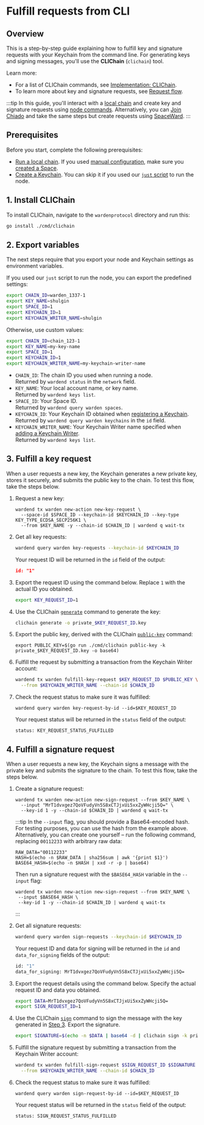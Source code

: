 ﻿---
sidebar_position: 2
---

# Fulfill requests from CLI

## Overview

This is a step-by-step guide explaining how to fulfill key and signature requests with your Keychain from the command line. For generating keys and signing messages, you'll use the **CLIChain** (`clichain`) tool.

Learn more:

- For a list of CLIChain commands, see [Implementation: CLIChain](../implementations/clichain).
- To learn more about key and signature requests, see [Request flow](/learn/request-flow).

:::tip
In this guide, you'll interact with a [local chain](/operate-a-node/run-a-local-chain) and create key and signature requests using [node commands](/operate-a-node/node-commands). Alternatively, you can [Join Chiado](/operate-a-node/chiado-testnet/join-chiado) and take the same steps but create requests using [SpaceWard](https://help.wardenprotocol.org).
:::

## Prerequisites

Before you start, complete the following prerequisites:

- [Run a local chain](/operate-a-node/run-a-local-chain). If you used [manual configuration](/operate-a-node/run-a-local-chain#option-2-configure-manually), make sure you [created a Space](/operate-a-node/run-a-local-chain#5-add-more-settings).
- [Create a Keychain](create-a-keychain). You can skip it if you used our [`just` script](/operate-a-node/run-a-local-chain#option-1-run-a-just-script) to run the node.

## 1. Install CLIChain

To install CLIChain, navigate to the `wardenprotocol` directory and run this:

```bash
go install ./cmd/clichain
```

## 2. Export variables

The next steps require that you export your node and Keychain settings as environment variables.

If you used our `just` script to run the node, you can export the predefined settings:

```bash
export CHAIN_ID=warden_1337-1 
export KEY_NAME=shulgin
export SPACE_ID=1
export KEYCHAIN_ID=1
export KEYCHAIN_WRITER_NAME=shulgin
```

Otherwise, use custom values:

```bash
export CHAIN_ID=chain_123-1 
export KEY_NAME=my-key-name
export SPACE_ID=1
export KEYCHAIN_ID=1
export KEYCHAIN_WRITER_NAME=my-keychain-writer-name
```

- `CHAIN_ID`: The chain ID you used when running a node.  
  Returned by `wardend status` in the `network` field.
- `KEY_NAME`: Your local account name, or key name.  
  Returned by `wardend keys list`.
- `SPACE_ID`: Your Space ID.  
  Returned by `wardend query warden spaces`.
- `KEYCHAIN_ID`: Your Keychain ID obtained when [registering a Keychain](create-a-keychain#2-register-a-keychain).  
  Returned by `wardend query warden keychains` in the `id` field.
- `KEYCHAIN_WRITER_NAME`: Your Keychain Writer name specified when [adding a Keychain Writer](create-a-keychain#3-add-a-keychain-writer).  
  Returned by `wardend keys list`.

## 3. Fulfill a key request

When a user requests a new key, the Keychain generates a new private key, stores it securely, and submits the public key to the chain. To test this flow, take the steps below.

1. Request a new key:
   
   ```
   wardend tx warden new-action new-key-request \
     --space-id $SPACE_ID --keychain-id $KEYCHAIN_ID --key-type KEY_TYPE_ECDSA_SECP256K1 \
     --from $KEY_NAME -y --chain-id $CHAIN_ID | wardend q wait-tx
   ```

2. Get all key requests: 

   ```bash
   wardend query warden key-requests --keychain-id $KEYCHAIN_ID
   ```

   Your request ID will be returned in the `id` field of the output:

   ```json
   id: "1"
   ```

3. Export the request ID using the command below. Replace `1` with the actual ID you obtained.
   
   ```bash
   export KEY_REQUEST_ID=1
   ```

4. Use the CLIChain [`generate`](../implementations/clichain#generate-a-private-key) command to generate the key:
   
   ```bash
   clichain generate -o private_$KEY_REQUEST_ID.key
   ```

5. Export the public key, derived with the CLIChain [`public-key`](../implementations/clichain#derive-a-public-key) command:
   
   ```
   export PUBLIC_KEY=$(go run ./cmd/clichain public-key -k private_$KEY_REQUEST_ID.key -o base64)
   ```

6. Fulfill the request by submitting a transaction from the Keychain Writer account:
   
   ```bash
   wardend tx warden fulfill-key-request $KEY_REQUEST_ID $PUBLIC_KEY \
     --from $KEYCHAIN_WRITER_NAME --chain-id $CHAIN_ID
   ```

7. Check the request status to make sure it was fulfilled:

   ```
   wardend query warden key-request-by-id --id=$KEY_REQUEST_ID
   ```

   Your request status will be returned in the `status` field of the output: 

   ```
   status: KEY_REQUEST_STATUS_FULFILLED
   ```

## 4. Fulfill a signature request

When a user requests a new key, the Keychain signs a message with the private key and submits the signature to the chain. To test this flow, take the steps below.

1. Create a signature request:

   ```
   wardend tx warden new-action new-sign-request --from $KEY_NAME \
     --input "MrT1dvxgez7QoVFudyVn5S8xCTJjxUi5xxZyWHcji5Q=" \
     --key-id 1 -y --chain-id $CHAIN_ID | wardend q wait-tx
   ```

   :::tip
   In the `--input` flag, you should provide a Base64-encoded hash. For testing purposes, you can use the hash from the example above. Alternatively, you can create one yourself – run the following command, replacing `00112233` with arbitrary raw data:

   ```
   RAW_DATA="00112233"
   HASH=$(echo -n $RAW_DATA | sha256sum | awk '{print $1}')
   BASE64_HASH=$(echo -n $HASH | xxd -r -p | base64)
   ```

   Then run a signature request with the `$BASE64_HASH` variable in the `--input` flag:

   ```
   wardend tx warden new-action new-sign-request --from $KEY_NAME \
    --input $BASE64_HASH \
    --key-id 1 -y --chain-id $CHAIN_ID | wardend q wait-tx
   ```
   :::

2. Get all signature requests:

   ```bash
   wardend query warden sign-requests --keychain-id $KEYCHAIN_ID
   ```
   
   Your request ID and data for signing will be returned in the `id` and `data_for_signing` fields of the output:
   
   ```bash
   id: "1"
   data_for_signing: MrT1dvxgez7QoVFudyVn5S8xCTJjxUi5xxZyWHcji5Q=
   ```

3. Export the request details using the command below. Specify the actual request ID and data you obtained.

   ```bash
   export DATA=MrT1dvxgez7QoVFudyVn5S8xCTJjxUi5xxZyWHcji5Q=
   export SIGN_REQUEST_ID=1
   ``` 

4. Use the CLIChain [`sign`](../implementations/clichain#sign-a-message) command to sign the message with the key generated in [Step 3](#3-fulfill-a-key-request). Export the signature.
   
   ```bash
   export SIGNATURE=$(echo -n $DATA | base64 -d | clichain sign -k private_$KEY_REQUEST_ID.key -o base64)
   ```
   
5. Fulfill the signature request by submitting a transaction from the Keychain Writer account:
   
   ```bash
   wardend tx warden fulfill-sign-request $SIGN_REQUEST_ID $SIGNATURE \
     --from $KEYCHAIN_WRITER_NAME --chain-id $CHAIN_ID
   ```

6. Check the request status to make sure it was fulfilled:

   ```
   wardend query warden sign-request-by-id --id=$KEY_REQUEST_ID
   ```

   Your request status will be returned in the `status` field of the output: 

   ```
   status: SIGN_REQUEST_STATUS_FULFILLED
   ```
